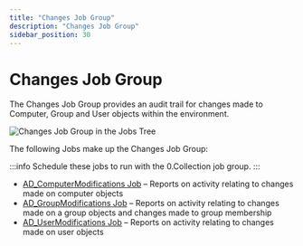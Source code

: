 ```yaml
---
title: "Changes Job Group"
description: "Changes Job Group"
sidebar_position: 30
---
```


# Changes Job Group

The Changes Job Group provides an audit trail for changes made to Computer, Group and User objects
within the environment.

![Changes Job Group in the Jobs Tree](/img/product_docs/accessanalyzer/11.6/solutions/activedirectory/activity/changes/jobstree.webp)

The following Jobs make up the Changes Job Group:

:::info
Schedule these jobs to run with the 0.Collection job group.
:::


- [AD_ComputerModifications Job](/docs/accessanalyzer/11.6/solutions/activedirectory/activity/changes/ad_computermodifications.md)
  – Reports on activity relating to changes made on computer objects
- [AD_GroupModifications Job](/docs/accessanalyzer/11.6/solutions/activedirectory/activity/changes/ad_groupmodifications.md)
  – Reports on activity relating to changes made on a group objects and changes made to group
  membership
- [AD_UserModifications Job](/docs/accessanalyzer/11.6/solutions/activedirectory/activity/changes/ad_usermodifications.md)
  – Reports on activity relating to changes made on user objects
